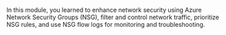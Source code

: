 In this module, you learned to enhance network security using Azure Network Security Groups (NSG), filter and control network traffic, prioritize NSG rules, and use NSG flow logs for monitoring and troubleshooting.
